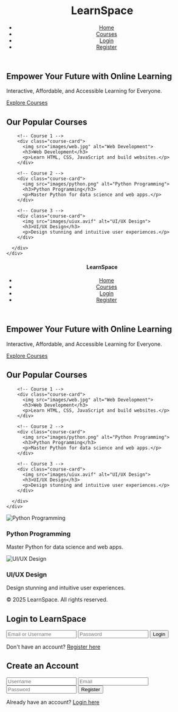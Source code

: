 <!DOCTYPE html>
<html lang="en">
<head>
  <meta charset="UTF-8" />
  <meta name="viewport" content="width=device-width, initial-scale=1.0" />
  <title>LearnSpace - Home</title>
  <link rel="stylesheet" href="style.css" />
</head>
<body>

  <!-- Header -->
  <header>
    <div class="container nav-bar">
      <h1 class="logo">LearnSpace</h1>
      <nav>
        <ul>
          <li><a href="#home">Home</a></li>
          <li><a href="#courses">Courses</a></li>
          <li><a href="login.html">Login</a></li>
          <li><a href="register.html">Register</a></li>
        </ul>
      </nav>
    </div>
  </header>

  <!-- Hero Section -->
  <section id="home" class="hero fade-in">
    <div class="hero-content">
      <h2>Empower Your Future with Online Learning</h2>
      <p>Interactive, Affordable, and Accessible Learning for Everyone.</p>
      <a href="#courses" class="btn">Explore Courses</a>
    </div>
  </section>

  <!-- Courses Section -->
  <section id="courses" class="courses fade-in">
    <div class="container">
      <h2>Our Popular Courses</h2>
      <div class="course-grid">

        <!-- Course 1 -->
        <div class="course-card">
          <img src="images/web.jpg" alt="Web Development">
          <h3>Web Development</h3>
          <p>Learn HTML, CSS, JavaScript and build websites.</p>
        </div>

        <!-- Course 2 -->
        <div class="course-card">
          <img src="images/python.png" alt="Python Programming">
          <h3>Python Programming</h3>
          <p>Master Python for data science and web apps.</p>
        </div>

        <!-- Course 3 -->
        <div class="course-card">
          <img src="images/uiux.avif" alt="UI/UX Design">
          <h3>UI/UX Design</h3>
          <p>Design stunning and intuitive user experiences.</p>
        </div>

      </div>
    </div>
  </section>

</body>
</html><!DOCTYPE html>
<html lang="en">
<head>
  <meta charset="UTF-8" />
  <meta name="viewport" content="width=device-width, initial-scale=1.0"/>
  <title>LearnSpace Courses</title>
  <link rel="stylesheet" href="style.css" />
</head>
<body>
  <section>
    <div class<!DOCTYPE html>
<html lang="en">
<head>
  <meta charset="UTF-8" />
  <meta name="viewport" content="width=device-width, initial-scale=1.0"/>
  <title>LearnSpace Courses</title>
  <link rel="stylesheet" href="style.css" />
</head>
<body>
  <section>
    <div class<!DOCTYPE html>
<html lang="en">
<head>
  <meta charset="UTF-8" />
  <meta name="viewport" content="width=device-width, initial-scale=1.0"/>
  <title>LearnSpace Courses</title>
  <link rel="stylesheet" href="style.css" />
</head>
<body>
  <section>
    <div class<!DOCTYPE html>
<html lang="en">
<head>
  <meta charset="UTF-8" />
  <meta name="viewport" content="width=device-width, initial-scale=1.0" />
  <title>LearnSpace - Home</title>
  <link rel="stylesheet" href="style.css" />
</head>
<body>

  <!-- Header -->
  <header>
    <div class="container nav-bar">
      <h1 class="logo">LearnSpace</h1>
      <nav>
        <ul>
          <li><a href="#home">Home</a></li>
          <li><a href="#courses">Courses</a></li>
          <li><a href="login.html">Login</a></li>
          <li><a href="register.html">Register</a></li>
        </ul>
      </nav>
    </div>
  </header>

  <!-- Hero Section -->
  <section id="home" class="hero fade-in">
    <div class="hero-content">
      <h2>Empower Your Future with Online Learning</h2>
      <p>Interactive, Affordable, and Accessible Learning for Everyone.</p>
      <a href="#courses" class="btn">Explore Courses</a>
    </div>
  </section>

  <!-- Courses Section -->
  <section id="courses" class="courses fade-in">
    <div class="container">
      <h2>Our Popular Courses</h2>
      <div class="course-grid">

        <!-- Course 1 -->
        <div class="course-card">
          <img src="images/web.jpg" alt="Web Development">
          <h3>Web Development</h3>
          <p>Learn HTML, CSS, JavaScript and build websites.</p>
        </div>

        <!-- Course 2 -->
        <div class="course-card">
          <img src="images/python.png" alt="Python Programming">
          <h3>Python Programming</h3>
          <p>Master Python for data science and web apps.</p>
        </div>

        <!-- Course 3 -->
        <div class="course-card">
          <img src="images/uiux.avif" alt="UI/UX Design">
          <h3>UI/UX Design</h3>
          <p>Design stunning and intuitive user experiences.</p>
        </div>

      </div>
    </div>
  </section>

</body>
</html><!DOCTYPE html>
<html lang="en">
<head>
  <meta charset="UTF-8" />
  <meta name="viewport" content="width=device-width, initial-scale=1.0"/>
  <title>LearnSpace Courses</title>
  <link rel="stylesheet" href="style.css" />
</head>
<body>
  <section>
    <div class="course-container">
      <div class="course-card">
        <img src="images/python.png" alt="Python Programming">
        <h3>Python Programming</h3>
        <p>Master Python for data science and web apps.</p>
      </div>
      <div class="course-card">
        <img src="images/uiux.avif" alt="UI/UX Design">
        <h3>UI/UX Design</h3>
        <p>Design stunning and intuitive user experiences.</p>
      </div>
    </div>
  </section>

  <footer>
    <p>&copy; 2025 LearnSpace. All rights reserved.</p>
  </footer>

  <script src="script.js"></script>
</body>
</html><!DOCTYPE html>
<html lang="en">
<head>
  <meta charset="UTF-8" />
  <meta name="viewport" content="width=device-width, initial-scale=1.0"/>
  <title>Login - LearnSpace</title>
  <link rel="stylesheet" href="style.css" />
</head>
<body>
  <div class="auth-container">
    <div class="auth-box">
      <h2>Login to LearnSpace</h2>
      <form onsubmit="loginUser(event)">
        <input type="text" placeholder="Email or Username" required />
        <input type="password" placeholder="Password" required />
        <button type="submit">Login</button>
        <p>Don't have an account? <a href="register.html">Register here</a></p>
      </form>
    </div>
  </div>

  <script src="script.js"></script>
</body>
</html><!DOCTYPE html>
<html lang="en">
<head>
  <meta charset="UTF-8" />
  <meta name="viewport" content="width=device-width, initial-scale=1.0"/>
  <title>Register - LearnSpace</title>
  <link rel="stylesheet" href="style.css" />
</head>
<body>
  <div class="auth-container">
    <div class="auth-box">
      <h2>Create an Account</h2>
      <form onsubmit="registerUser(event)">
        <input type="text" placeholder="Username" required />
        <input type="email" placeholder="Email" required />
        <input type="password" placeholder="Password" required />
        <button type="submit">Register</button>
        <p>Already have an account? <a href="login.html">Login here</a></p>
      </form>
    </div>
  </div>

  <script src="script.js"></script>
</body>
</html>
